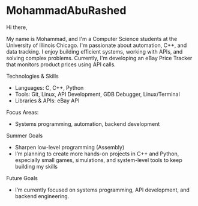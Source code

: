 # MohammadAbuRashed

Hi there,

My name is Mohammad, and I'm a Computer Science students at the University of Illinois Chicago. 
I'm passionate about automation, C++, and data tracking. I enjoy building efficient systems, working with APIs, and solving complex problems.
Currently, I'm developing an eBay Price Tracker that monitors product prices using API calls.

Technologies & Skills  
- Languages: C, C++, Python  
- Tools: Git, Linux, API Development, GDB Debugger, Linux/Terminal
- Libraries & APIs: eBay API

Focus Areas: 
- Systems programming, automation, backend development

Summer Goals
- Sharpen low-level programming (Assembly)
- I’m planning to create more hands-on projects in C++ and Python, especially small games, simulations, and system-level tools to keep building my skills

Future Goals  
- I’m currently focused on systems programming, API development, and backend engineering.
